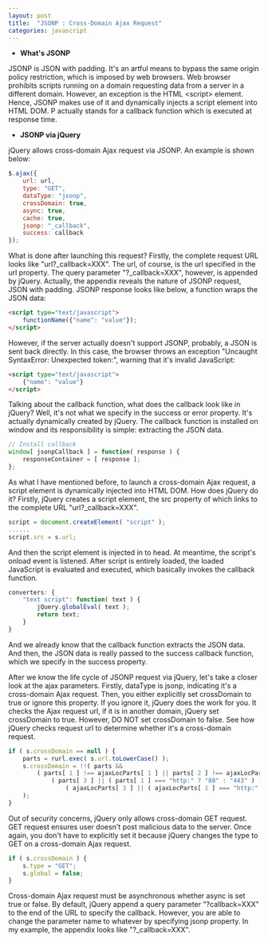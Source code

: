 ```yaml
---
layout: post
title:  "JSONP : Cross-Domain Ajax Request"
categories: javascript
---
```


* **What's JSONP**

JSONP is JSON with padding. It's an artful means to bypass the same origin policy restriction, which is imposed by web browsers. Web browser prohibits scripts running on a domain requesting data from a server in a different domain. However, an exception is the HTML &lt;script&gt; element. Hence, JSONP makes use of it and dynamically injects a script element into HTML DOM. P actually stands for a callback function which is executed at response time.

* **JSONP via jQuery**

jQuery allows cross-domain Ajax request via JSONP. An example is shown below:

```javascript
$.ajax({
    url: url,
    type: "GET",
    dataType: "jsonp",
    crossDomain: true,
    async: true,
    cache: true,
    jsonp: "_callback",
    success: callback
});
```

What is done after launching this request? Firstly, the complete request URL looks like "url?_callback=XXX". The url, of course, is the url specified in the url property. The query parameter "?_callback=XXX", however, is appended by jQuery. Actually, the appendix reveals the nature of JSONP request, JSON with padding. JSONP response looks like below, a function wraps the JSON data:

```html
<script type="text/javascript">
    functionName({"name": "value"});
</script>
```

However, if the server actually doesn't support JSONP, probably, a JSON is sent back directly. In this case, the browser throws an exception "Uncaught SyntaxError: Unexpected token:", warning that it's invalid JavaScript:

```html
<script type="text/javascript">
    {"name": "value"}
</script>
```

Talking about the callback function, what does the callback look like in jQuery? Well, it's not what we specify in the success or error property. It's actually dynamically created by jQuery. The callback function is installed on window and its responsibility is simple: extracting the JSON data.

```javascript
// Install callback
window[ jsonpCallback ] = function( response ) {
    responseContainer = [ response ];
};
```

As what I have mentioned before, to launch a cross-domain Ajax request, a script element is dynamically injected into HTML DOM. How does jQuery do it? Firstly, jQuery creates a script element, the src property of which links to the complete URL "url?_callback=XXX".

```javascript
script = document.createElement( "script" );
......
script.src = s.url;
```

And then the script element is injected in to head. At meantime, the script's onload event is listened. After script is entirely loaded, the loaded JavaScript is evaluated and executed, which basically invokes the callback function.

```javascript
converters: {
    "text script": function( text ) {
        jQuery.globalEval( text );
        return text;
    }
}
```

And we already know that the callback function extracts the JSON data. And then, the JSON data is really passed to the success callback function, which we specify in the success property.

After we know the life cycle of JSONP request via jQuery, let's take a closer look at the ajax parameters. Firstly, dataType is jsonp, indicating it's a cross-domain Ajax request. Then, you either explicitly set crossDomain to true or ignore this property. If you ignore it, jQuery does the work for you. It checks the Ajax request url, if it is in another domain, jQuery set crossDomain to true. However, DO NOT set crossDomain to false. See how jQuery checks request url to determine whether it's a cross-domain request.

```javascript
if ( s.crossDomain == null ) {
    parts = rurl.exec( s.url.toLowerCase() );
    s.crossDomain = !!( parts &&
        ( parts[ 1 ] !== ajaxLocParts[ 1 ] || parts[ 2 ] !== ajaxLocParts[ 2 ] ||
            ( parts[ 3 ] || ( parts[ 1 ] === "http:" ? "80" : "443" ) ) !==
                ( ajaxLocParts[ 3 ] || ( ajaxLocParts[ 1 ] === "http:" ? "80" : "443" ) ) )
	);
}
```

Out of security concerns, jQuery only allows cross-domain GET request. GET request ensures user doesn't post malicious data to the server. Once again, you don't have to explicitly set it because jQuery changes the type to GET on a cross-domain Ajax request.

```javascript
if ( s.crossDomain ) {
    s.type = "GET";
    s.global = false;
}
```
Cross-domain Ajax request must be asynchronous whether async is set true or false. By default, jQuery append a query parameter "?callback=XXX" to the end of the URL to specify the callback. However, you are able to change the parameter name to whatever by specifying jsonp property. In my example, the appendix looks like "?_callback=XXX".